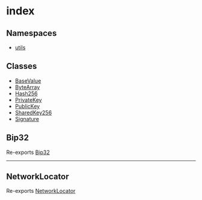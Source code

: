# index

## Namespaces

- [utils](namespaces/utils/README.md)

## Classes

- [BaseValue](classes/BaseValue.md)
- [ByteArray](classes/ByteArray.md)
- [Hash256](classes/Hash256.md)
- [PrivateKey](classes/PrivateKey.md)
- [PublicKey](classes/PublicKey.md)
- [SharedKey256](classes/SharedKey256.md)
- [Signature](classes/Signature.md)

## Bip32

Re-exports [Bip32](../Bip32/classes/Bip32.md)

***

## NetworkLocator

Re-exports [NetworkLocator](../Network/classes/NetworkLocator.md)
